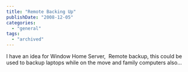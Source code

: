 ```yaml
---
title: "Remote Backing Up"
publishDate: "2008-12-05"
categories: 
  - "general"
tags:
  - "archived"
---
```


I have an idea for Window Home Server,  Remote backup, this could be used to backup laptops while on the move and family computers also…
